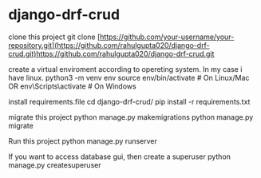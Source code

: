 # django-drf-crud

clone this project
git clone [https://github.com/your-username/your-repository.git](https://github.com/rahulgupta020/django-drf-crud.git)https://github.com/rahulgupta020/django-drf-crud.git

create a virtual enviroment according to opereting system. In my case i have linux.
python3 -m venv env
source env/bin/activate  # On Linux/Mac
OR
env\Scripts\activate  # On Windows

install requirements.file
cd django-drf-crud/
pip install -r requirements.txt

migrate this project
python manage.py makemigrations
python manage.py migrate

Run this project
python manage.py runserver

If you want to access database gui, then create a superuser
python manage.py createsuperuser
